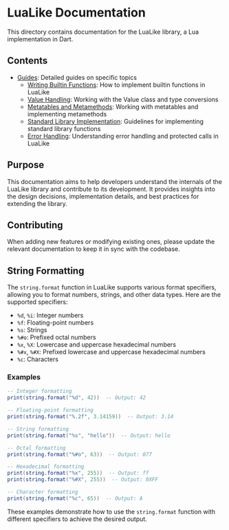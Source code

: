 # LuaLike Documentation

This directory contains documentation for the LuaLike library, a Lua implementation in Dart.

## Contents

- [Guides](./guides/): Detailed guides on specific topics
  - [Writing Builtin Functions](./guides/writing_builtin_functions.md): How to implement builtin functions in LuaLike
  - [Value Handling](./guides/value_handling.md): Working with the Value class and type conversions
  - [Metatables and Metamethods](./guides/metatables.md): Working with metatables and implementing metamethods
  - [Standard Library Implementation](./guides/standard_library.md): Guidelines for implementing standard library functions
  - [Error Handling](./guides/error_handling.md): Understanding error handling and protected calls in LuaLike

## Purpose

This documentation aims to help developers understand the internals of the LuaLike library and contribute to its development. It provides insights into the design decisions, implementation details, and best practices for extending the library.

## Contributing

When adding new features or modifying existing ones, please update the relevant documentation to keep it in sync with the codebase.

## String Formatting

The `string.format` function in LuaLike supports various format specifiers, allowing you to format numbers, strings, and other data types. Here are the supported specifiers:

- `%d`, `%i`: Integer numbers
- `%f`: Floating-point numbers
- `%s`: Strings
- `%#o`: Prefixed octal numbers
- `%x`, `%X`: Lowercase and uppercase hexadecimal numbers
- `%#x`, `%#X`: Prefixed lowercase and uppercase hexadecimal numbers
- `%c`: Characters

### Examples

```lua
-- Integer formatting
print(string.format("%d", 42))  -- Output: 42

-- Floating-point formatting
print(string.format("%.2f", 3.14159))  -- Output: 3.14

-- String formatting
print(string.format("%s", "hello"))  -- Output: hello

-- Octal formatting
print(string.format("%#o", 63))  -- Output: 077

-- Hexadecimal formatting
print(string.format("%x", 255))  -- Output: ff
print(string.format("%#X", 255))  -- Output: 0XFF

-- Character formatting
print(string.format("%c", 65))  -- Output: A
```

These examples demonstrate how to use the `string.format` function with different specifiers to achieve the desired output.